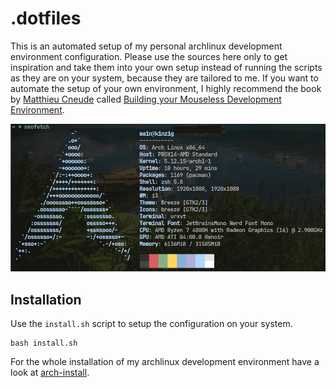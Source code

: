 # .dotfiles

This is an automated setup of my personal archlinux development environment configuration. Please use the sources here only to get inspiration and take them into your own setup instead of running the scripts as they are on your system, because they are tailored to me. If you want to automate the setup of your own environment, I highly recommend the book by [Matthieu Cneude](https://github.com/Phantas0s) called [Building your Mouseless Development Environment](https://themouseless.dev/).

![neofetch](./images/neofetch.png)

## Installation

Use the `install.sh` script to setup the configuration on your system.

    bash install.sh

For the whole installation of my archlinux development environment have a look at [arch-install](https://github.com/ityreh/arch-install).

